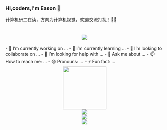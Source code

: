 ### Hi,coders,I'm Eason 👋

  计算机研二在读，方向为计算机视觉，欢迎交流打扰！🤩🤩
  <h1 align="center">
  <a href="https://sunguoqi.com/">
    <img src="https://readme-typing-svg.herokuapp.com/?lines=console.log(%22Hello%2C%20World!%22);Eason祝您今天愉快!&center=true&size=27">
  </a>
</h1>
- 🔭 I’m currently working on ...
- 🌱 I’m currently learning ...
- 👯 I’m looking to collaborate on ...
- 🤔 I’m looking for help with ...
- 💬 Ask me about ...
- 📫 How to reach me: ...
- 😄 Pronouns: ...
- ⚡ Fun fact: ...


<div align="center"> <img height="137px" src="https://github-readme-stats.vercel.app/api?username=mango766&hide_title=true&hide_border=true&show_icons=trueline_height=21&text_color=000&icon_color=000&bg_color=0,ea6161,ffc64d,fffc4d,52fa5a&theme=graywhite" /> </div>

<div align="center"> <img src="https://github-readme-stats.vercel.app/api/top-langs/?username=mango766&hide_title=true&hide_border=true&layout=compact&langs_count=6&text_color=000&icon_color=fff&bg_color=0,52fa5a,4dfcff,c64dff&theme=graywhite" /> </div>
<div align="center"> <img src="https://visitor-badge.glitch.me/badge?page_id=mango766" /> </div>
<div align="center"> <img src="https://activity-graph.herokuapp.com/graph?username=mango766&theme=xcode" /> </div>
